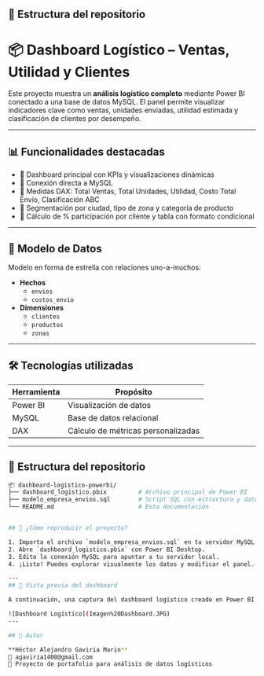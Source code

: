 
## 📁 Estructura del repositorio
# 📦 Dashboard Logístico – Ventas, Utilidad y Clientes

Este proyecto muestra un **análisis logístico completo** mediante Power BI conectado a una base de datos MySQL. El panel permite visualizar indicadores clave como ventas, unidades enviadas, utilidad estimada y clasificación de clientes por desempeño.

---

## 📊 Funcionalidades destacadas

- 🔹 Dashboard principal con KPIs y visualizaciones dinámicas
- 🔹 Conexión directa a MySQL
- 🔹 Medidas DAX: Total Ventas, Total Unidades, Utilidad, Costo Total Envío, Clasificación ABC
- 🔹 Segmentación por ciudad, tipo de zona y categoría de producto
- 🔹 Cálculo de % participación por cliente y tabla con formato condicional

---

## 🧩 Modelo de Datos

Modelo en forma de estrella con relaciones uno-a-muchos:

- **Hechos**
  - `envios`
  - `costos_envio`
- **Dimensiones**
  - `clientes`
  - `productos`
  - `zonas`

---

## 🛠️ Tecnologías utilizadas

| Herramienta   | Propósito                              |
|---------------|------------------------------------------|
| Power BI      | Visualización de datos                  |
| MySQL         | Base de datos relacional                 |
| DAX           | Cálculo de métricas personalizadas       |


---

## 📁 Estructura del repositorio

```bash
📦 dashboard-logistico-powerbi/
├── dashboard_logistico.pbix         # Archivo principal de Power BI
├── modelo_empresa_envios.sql        # Script SQL con estructura y datos
└── README.md                        # Esta documentación


## 🚀 ¿Cómo reproducir el proyecto?

1. Importa el archivo `modelo_empresa_envios.sql` en tu servidor MySQL.
2. Abre `dashboard_logistico.pbix` con Power BI Desktop.
3. Edita la conexión MySQL para apuntar a tu servidor local.
4. ¡Listo! Puedes explorar visualmente los datos y modificar el panel.

---
## 📸 Vista previa del dashboard

A continuación, una captura del dashboard logístico creado en Power BI:

![Dashboard Logístico](Imagen%20Dashboard.JPG)
---

## 👤 Autor

**Héctor Alejandro Gaviria Marin**  
📧 agaviria1408@gmail.com
💼 Proyecto de portafolio para análisis de datos logísticos  




